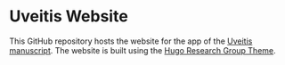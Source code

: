 # Uveitis Website

This GitHub repository hosts the website for the app of the [Uveitis manuscript](https://doi.org/10.7554/elife.67396).
The website is built using the [Hugo Research Group Theme](https://github.com/HugoBlox/theme-research-group).
